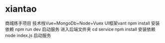 # xiantao
商城练手项目
技术栈Vue+MongoDb+Node+Vuex
UI框架vant
npm install 安装依赖
npm run dev 启动服务
进入后端文件夹 cd service
npm install 安装依赖
node index.js 启动服务
